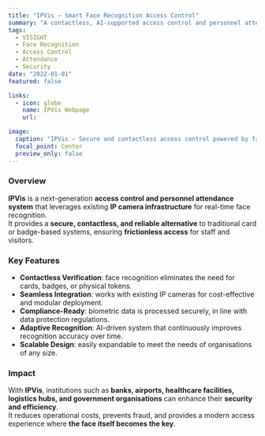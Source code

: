 ```yaml
---
title: "IPVis — Smart Face Recognition Access Control"
summary: "A contactless, AI-supported access control and personnel attendance system built on IP camera infrastructure. PayVis ensures secure, real-time identity verification without cards or additional hardware."
tags:
  - VISIGHT
  - Face Recognition
  - Access Control
  - Attendance
  - Security
date: "2022-01-01"
featured: false

links:
  - icon: globe
    name: IPVis Webpage
    url: 

image:
  caption: "IPVis — Secure and contactless access control powered by face recognition."
  focal_point: Center
  preview_only: false
---
```


### Overview
**IPVis** is a next-generation **access control and personnel attendance system** that leverages existing **IP camera infrastructure** for real-time face recognition.  
It provides a **secure, contactless, and reliable alternative** to traditional card or badge-based systems, ensuring **frictionless access** for staff and visitors.

### Key Features
- **Contactless Verification**: face recognition eliminates the need for cards, badges, or physical tokens.  
- **Seamless Integration**: works with existing IP cameras for cost-effective and modular deployment.  
- **Compliance-Ready**: biometric data is processed securely, in line with data protection regulations.  
- **Adaptive Recognition**: AI-driven system that continuously improves recognition accuracy over time.  
- **Scalable Design**: easily expandable to meet the needs of organisations of any size.  

### Impact
With **IPVis**, institutions such as **banks, airports, healthcare facilities, logistics hubs, and government organisations** can enhance their **security and efficiency**.  
It reduces operational costs, prevents fraud, and provides a modern access experience where **the face itself becomes the key**.
